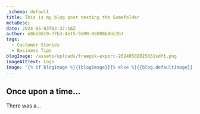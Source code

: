 ```yaml
---
_schema: default
title: This is my blog post testing the Somefolder
metaDesc:
date: 2024-05-03T02:37:16Z
author: e8b58d19-77b3-4e15-9d00-88808b9dc2b3
tags:
  - Customer Stories
  - Business Tips
blogImage: /assets/uploads/freepik-export-20240502025651sdft.png
imageAltText: Logo
image: '{% if blogImage %}{{blogImage}}{% else %}{{blog.defaultImage}}{% endif %}'
---
```

## Once upon a time...

There was a...
